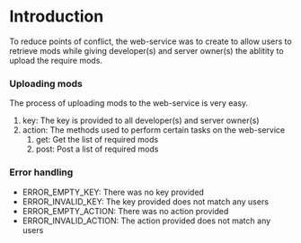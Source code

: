 # Introduction
To reduce points of conflict, the web-service was to create to allow users to retrieve mods while giving developer(s) and server owner(s) the ablitity to upload the require mods.

### Uploading mods
The process of uploading mods to the web-service is very easy.
1. key: The key is provided to all developer(s) and server owner(s)
2. action: The methods used to perform certain tasks on the web-service
	1. get: Get the list of required mods
	2. post: Post a list of required mods
	
### Error handling
- ERROR_EMPTY_KEY: There was no key provided
- ERROR_INVALID_KEY: The key provided does not match any users
- ERROR_EMPTY_ACTION: There was no action provided
- ERROR_INVALID_ACTION: The action provided does not match any users